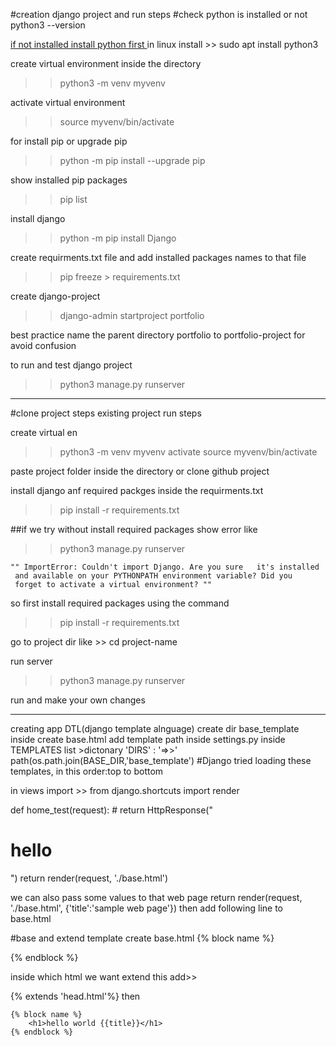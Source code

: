   #creation django project and run steps
#check python is installed or not
 python3 --version
 
 <a href="https://www.python.org/downloads">
 if not installed install python first
 </a>
 in linux install >> sudo apt install python3 
 
 create virtual environment inside the directory
 >> python3 -m venv myvenv
 
 activate virtual environment
 >> source myvenv/bin/activate
 
 for install pip or upgrade pip 
 >> python -m pip install --upgrade pip
 
 show installed pip packages
 >> pip list
 
 install django
 >> python -m pip install Django
 
 create requirments.txt file and 
 add installed packages names to that file
 >> pip freeze > requirements.txt
 
 create django-project
 >> django-admin startproject portfolio
 
 best practice name the parent directory
 portfolio to portfolio-project for avoid confusion
 
 to run and test django project
 >> python3 manage.py  runserver
 
 --------------------------------------------------------
 #clone project steps
 existing project run steps
 
 create virtual en
 >> python3 -m venv myvenv
 activate
 >> source myvenv/bin/activate
 
 paste project folder inside the directory
 or clone github project
 
 install django anf required packges inside the 
 requirments.txt
 >>pip install -r requirements.txt
 
 ##if we try without install required packages
 show error like
 >> python3 manage.py runserver

    "" ImportError: Couldn't import Django. Are you sure   it's installed
     and available on your PYTHONPATH environment variable? Did you
     forget to activate a virtual environment? ""

  so first install required packages 
  using the command
  >>pip install -r requirements.txt
  
  go to project dir
  like >> cd project-name
  
  run server
  >> python3 manage.py runserver
  
  run and make your own changes
 
 
 -------------------------------------
 creating app
 DTL(django template alnguage)
 create dir base_template
     inside create base.html
 add template path inside settings.py
 inside TEMPLATES list >dictonary 'DIRS' : '=>>'
      path(os.path.join(BASE_DIR,'base_template')
 #Django tried loading these templates, in this order:top to bottom
 
 in views import >>
  from django.shortcuts import render

  def home_test(request):
    # return HttpResponse("<h1>hello</h1>")
    return render(request, './base.html')
 
  we can also pass some values to that web page 
    return render(request, './base.html', {'title':'sample web page'})
    then add following line to base.html
        <title> {{ title }} </title>


  #base and extend template
  create base.html
  {% block name %}
  
   {% endblock %} 
   
   inside which html we want extend this add>>
   
{% extends 'head.html'%} <!--must 1st tag and syntax same otherwise error-->
 then
 
    {% block name %}
        <h1>hello world {{title}}</h1>
    {% endblock %}
 
 
 
 
 
 
 
